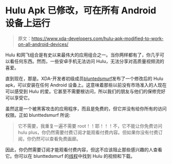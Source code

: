 # Hulu Apk 已修改，可在所有 Android 设备上运行

> 原文：<https://www.xda-developers.com/hulu-apk-modified-to-work-on-all-android-devices/>

Hulu 和网飞组合是有史以来最伟大的应用组合之一。当你两样都有了，你几乎可以看任何东西。然而，一些安卓手机无法访问 Hulu，无法分享对高质量视频流的喜爱。

直到现在，那是。XDA-开发者初级成员[bluntedsmurf](http://forum.xda-developers.com/member.php?u=1368684)发布了一个修改后的 Hulu apk，可以安装在任何 Android 设备上。这意味着那些以前没有市场准入的人现在可以感受到 Hulu 的爱。它甚至不需要根访问，所以我们的朋友与他们的保修完好可以享受它。

虽然这是一个被黑客攻击的应用程序，而且是免费的，但它并没有给你所有的访问权限。正如 blunttedsmurf 所说:

> 它不需要，我重复一遍不需要 root！！耶！！！不，它不能让你免费访问 hulu plus，你仍然需要付费订阅才能观看付费内容。但如果你没有付费订阅，你仍然可以查看免费画廊。

因此，你仍然需要订阅才能观看付费内容，但这不应该阻止那些感兴趣的人查看它。你可以在 blunttedsmurf 的[线程](http://forum.xda-developers.com/showthread.php?t=1449110)中找到 Hulu 的视频和下载。